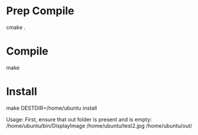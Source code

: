 # Prep Compile
cmake .
# Compile
make
# Install
make DESTDIR=/home/ubuntu install



Usage:
First, ensure that out folder is present and is empty:
/home/ubuntu/bin/DisplayImage /home/ubuntu/test2.jpg /home/ubuntu/out/